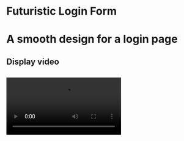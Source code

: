 <h1> Futuristic Login Form <h1>

A smooth design for a login page

<h2> Display video <h2>

![](screen.mp4)